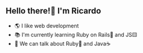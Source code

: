 ## Hello there!👋 I'm Ricardo 

- 🌎 I like web development 
- 📚 I'm currently learning Ruby on Rails🔻 and JS🟨
- 💬 We can talk about Ruby🔻 and Java☕
